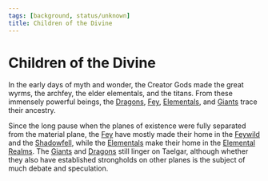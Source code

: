```yaml
---
tags: [background, status/unknown]
title: Children of the Divine
---
```

# Children of the Divine

In the early days of myth and wonder, the Creator Gods made the great wyrms, the archfey, the elder elementals, and the titans. From these immensely powerful beings, the [Dragons](<./dragons.md>), [Fey](<fey/fey.md>), [Elementals](<./elementals.md>), and [Giants](<./giants.md>) trace their ancestry. 

Since the long pause when the planes of existence were fully separated from the material plane, the [Fey](<fey/fey.md>) have mostly made their home in the [Feywild](<../../cosmology/multiverse/echo-realms/feywild/feywild.md>) and the [Shadowfell](<../../cosmology/multiverse/echo-realms/shadowfell/shadowfell.md>), while the [Elementals](<./elementals.md>) make their home in the [Elemental Realms](<../../cosmology/multiverse/energy-realms/elemental-realms/elemental-realms.md>). The [Giants](<./giants.md>) and [Dragons](<./dragons.md>) still linger on Taelgar, although whether they also have established strongholds on other planes is the subject of much debate and speculation. 